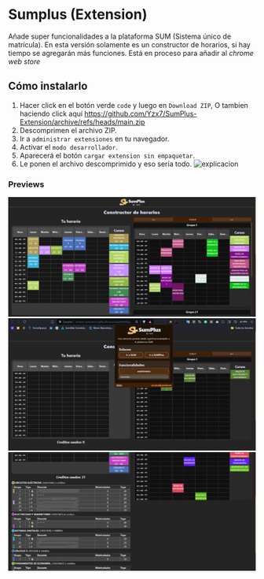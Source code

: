 # Sumplus (Extension)
Añade super funcionalidades a la plataforma SUM (Sistema único de matrícula). En esta versión solamente es un constructor de horarios, si hay tiempo se agregarán más funciones. Está en proceso para añadir al *chrome web store*
## Cómo instalarlo

 1. Hacer click en el botón verde `code` y luego en `Download ZIP`, O tambien haciendo click aquí https://github.com/Yzx7/SumPlus-Extension/archive/refs/heads/main.zip
 2. Descomprimen el archivo ZIP.
 3. Ir a `administrar extensiones` en tu navegador.
 4. Activar el `modo desarrollador`.
 5. Aparecerá el botón `cargar extension sin empaquetar`.
 6. Le ponen el archivo descomprimido y eso sería todo.
![explicacion](https://raw.githubusercontent.com/Yzx7/SumPlus-Extension/main/preview/explicacionextensumplus.gif)

### Previews
![Captura1](https://raw.githubusercontent.com/Yzx7/SumPlus-Extension/main/preview/cap1.png)
![Captura2](https://raw.githubusercontent.com/Yzx7/SumPlus-Extension/main/preview/cap2.png)
![Captura3](https://raw.githubusercontent.com/Yzx7/SumPlus-Extension/main/preview/cap3.png)
